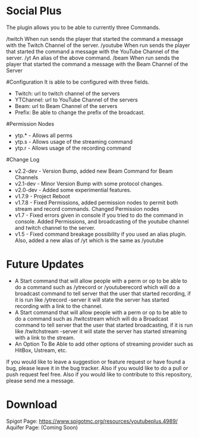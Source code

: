 # Social Plus
The plugin allows you to be able to currently three Commands.

/twitch When run sends the player that started the command a message with the Twitch Channel of the server.
/youtube When run sends the player that started the command a message with the YouTube Channel of the server.
/yt An alias of the above command.
/beam When run sends the player that started the command a message with the Beam Channel of the Server


#Configuration
It is able to be configured with three fields.

* Twitch: url to twitch channel of the servers
* YTChannel: url to YouTube Channel of the servers
* Beam: url to Beam Channel of the servers
* Prefix: Be able to change the prefix of the broadcast.

#Permission Nodes
* ytp.* - Allows all perms
* ytp.s - Allows usage of the streaming command
* ytp.r - Allows usage of the recording command

#Change Log
* v2.2-dev - Version Bump, added new Beam Command for Beam Channels
* v2.1-dev - Minor Version Bump with some protocol changes.
* v2.0-dev - Added some experimential features.
* v1.7.9 - Project Reboot
* v1.7.8 - Fixed Permissions, added permission nodes to permit both stream and record commands. Changed Permission nodes
* v1.7 - Fixed errors given in console if you tried to do the command in console. Added Permissions, and broadcasting of the youtube channel and twitch channel to the server.
* v1.5 - Fixed command breakage possibility if you used an alias plugin. Also, added a new alias of /yt which is the same as /youtube

# Future Updates 
* A Start command that will allow people with a perm or op to be able to do a command such as /ytrecord or /youtuberecord which will do a broadcast command to tell server that the user that started recording, if it is run like /ytrecord -server it will state the server has started recording with a link to the channel.
* A Start command that will allow people with a perm or op to be able to do a command such as /twitcstream which will do a Broadcast command to tell server that the user that started broadcasting, if it is run like /twitchstream -server it will state the server has started streaming with a link to the stream.
* An Option To Be Able to add other options of streaming provider such as HitBox, Ustream, etc.

If you would like to leave a suggestion or feature request or have found a bug, please leave it in the bug tracker. Also if you would like to do a pull or push request feel free. Also if you would like to contribute to this repository, please send me a message.

# Download
Spigot Page: https://www.spigotmc.org/resources/youtubeplus.4989/  
Aquifer Page: (Coming Soon)
